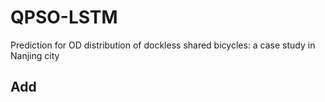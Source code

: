 # QPSO-LSTM
Prediction for OD distribution of dockless shared bicycles: a case study in Nanjing city

## Add